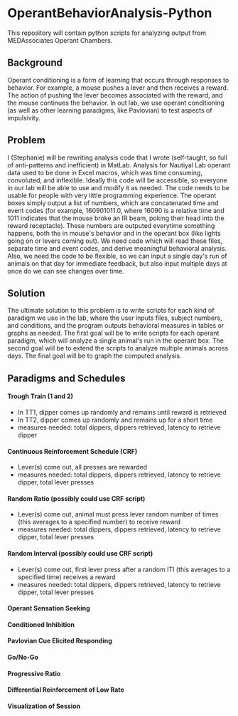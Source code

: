 # OperantBehaviorAnalysis-Python
This repository will contain python scripts for analyzing output from MEDAssociates Operant Chambers. 

## Background
Operant conditioning is a form of learning that occurs through responses to behavior. For example, a mouse pushes a lever and then receives a reward. The action of pushing the lever becomes associated with the reward, and the mouse continues the behavior. In out lab, we use operant conditioning (as well as other learning paradigms, like Pavlovian) to test aspects of impulsivity.

## Problem
I (Stephanie) will be rewriting analysis code that I wrote (self-taught, so full of anti-patterns and inefficient) in MatLab. Analysis for Nautiyal Lab operant data used to be done in Excel macros, which was time consuming, convoluted, and inflexible. Ideally this code will be accessible, so everyone in our lab will be able to use and modify it as needed. The code needs to be usable for people with very little programming experience.
The operant boxes simply output a list of numbers, which are concatenated time and event codes (for example, 160901011.0, where 16090 is a relative time and 1011 indicates that the mouse broke an IR beam, poking their head into the reward receptacle). These numbers are outputed everytime something happens, both the in mouse's behavior and in the operant box (like lights going on or levers coming out). We need code which will read these files, separate time and event codes, and derive meaningful behavioral analysis. 
Also, we need the code to be flexible, so we can input a single day's run of animals on that day for immediate feedback, but also input multiple days at once do we can see changes over time. 

## Solution
The ultimate solution to this problem is to write scripts for each kind of paradigm we use in the lab, where the user inputs files, subject numbers, and conditions, and the program outputs behavioral measures in tables or graphs as needed.
The first goal will be to write scripts for each operant paradigm, which will analyze a single animal's run in the operant box.
The second goal will be to extend the scripts to analyze multiple animals across days.
The final goal will be to graph the computed analysis.

## Paradigms and Schedules
#### Trough Train (1 and 2)
- In TT1, dipper comes up randomly and remains until reward is retrieved
- In TT2, dipper comes up randomly and remains up for a short time
- measures needed: total dippers, dippers retrieved, latency to retrieve dipper
#### Continuous Reinforcement Schedule (CRF)
- Lever(s) come out, all presses are rewarded
- measures needed: total dippers, dippers retrieved, latency to retrieve dipper, total lever presses
#### Random Ratio (possibly could use CRF script)
- Lever(s) come out, animal must press lever random number of times (this averages to a specified number) to receive reward
- measures needed: total dippers, dippers retrieved, latency to retrieve dipper, total lever presses
#### Random Interval (possibly could use CRF script)
- Lever(s) come out, first lever press after a random ITI (this averages to a specified time) receives a reward
- measures needed: total dippers, dippers retrieved, latency to retrieve dipper, total lever presses
#### Operant Sensation Seeking
#### Conditioned Inhibition
#### Pavlovian Cue Elicited Responding
#### Go/No-Go
#### Progressive Ratio
#### Differential Reinforcement of Low Rate 
#### Visualization of Session
